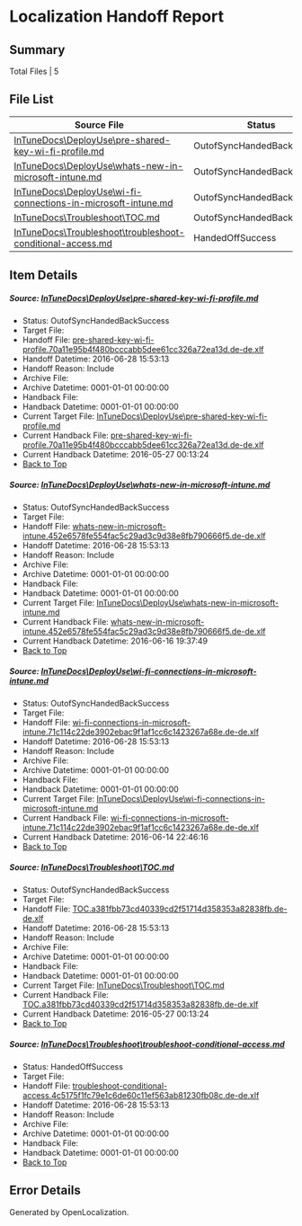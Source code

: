 # <a name='report-top'></a> Localization Handoff Report

## Summary
 Total Files | 5

## File List
 Source File | Status | Details 
 ----------- | ------ | ------- 
 [InTuneDocs\DeployUse\pre-shared-key-wi-fi-profile.md](https://github.com/Microsoft/IntuneDocs-pr/blob/066baae17da1fd399f4f7d10784719e3dc46f235/InTuneDocs/DeployUse/pre-shared-key-wi-fi-profile.md) | OutofSyncHandedBackSuccess | [Details](#632adf3dccf40dd2b361d170f501a851bf0fda38214)
 [InTuneDocs\DeployUse\whats-new-in-microsoft-intune.md](https://github.com/Microsoft/IntuneDocs-pr/blob/22a9213f8d6edb916e628cf7e4bd845088220b78/InTuneDocs/DeployUse/whats-new-in-microsoft-intune.md) | OutofSyncHandedBackSuccess | [Details](#21c9c3a647f9aa3d86177762442527dfb4aeb5b4261)
 [InTuneDocs\DeployUse\wi-fi-connections-in-microsoft-intune.md](https://github.com/Microsoft/IntuneDocs-pr/blob/910ccd7c91593114ddf57c842c0bf9c9ffa54fdc/InTuneDocs/DeployUse/wi-fi-connections-in-microsoft-intune.md) | OutofSyncHandedBackSuccess | [Details](#1282ec1214a2c499166299a0a13b0bd3bfc7f3b2262)
 [InTuneDocs\Troubleshoot\TOC.md](https://github.com/Microsoft/IntuneDocs-pr/blob/f46c32a2e4762d03869d2c1adeb879a4c74efeec/InTuneDocs/Troubleshoot/TOC.md) | OutofSyncHandedBackSuccess | [Details](#b391f276bc9581d5c83759332a027c6de60befe11156)
 [InTuneDocs\Troubleshoot\troubleshoot-conditional-access.md](https://github.com/Microsoft/IntuneDocs-pr/blob/4f79d2890c450a803bfb84ffa3c12b0de58a158c/InTuneDocs/Troubleshoot/troubleshoot-conditional-access.md) | HandedOffSuccess | [Details](#373b9bf9794840f999d5e5b21fc411ff621a23e11160)

## Item Details
##### <a name='632adf3dccf40dd2b361d170f501a851bf0fda38214'></a> Source: [InTuneDocs\DeployUse\pre-shared-key-wi-fi-profile.md](https://github.com/Microsoft/IntuneDocs-pr/blob/066baae17da1fd399f4f7d10784719e3dc46f235/InTuneDocs/DeployUse/pre-shared-key-wi-fi-profile.md)
* Status: OutofSyncHandedBackSuccess
* Target File: 
* Handoff File: [pre-shared-key-wi-fi-profile.70a11e95b4f480bcccabb5dee61cc326a72ea13d.de-de.xlf](https://github.com/Microsoft/EM.handoff/blob/d8ac80f5fcc44c816d87bcf492553f7ebfcfa57a/ol-handoff/Microsoft/IntuneDocs-pr.de-de/master/pre-shared-key-wi-fi-profile.70a11e95b4f480bcccabb5dee61cc326a72ea13d.de-de.xlf)
* Handoff Datetime: 2016-06-28 15:53:13
* Handoff Reason: Include
* Archive File: 
* Archive Datetime: 0001-01-01 00:00:00
* Handback File: 
* Handback Datetime: 0001-01-01 00:00:00
* Current Target File: [InTuneDocs\DeployUse\pre-shared-key-wi-fi-profile.md](https://github.com/Microsoft/IntuneDocs-pr.de-de/blob/0d742d2378b8fed0506df0e645c705d867134798/InTuneDocs/DeployUse/pre-shared-key-wi-fi-profile.md)
* Current Handback File: [pre-shared-key-wi-fi-profile.70a11e95b4f480bcccabb5dee61cc326a72ea13d.de-de.xlf](https://github.com/Microsoft/EM.handback/blob/8731a5488e7763b3243b362a96c2eb98d9551392/ol-handback/Microsoft/IntuneDocs-pr.de-de/master/pre-shared-key-wi-fi-profile.70a11e95b4f480bcccabb5dee61cc326a72ea13d.de-de.xlf)
* Current Handback Datetime: 2016-05-27 00:13:24
* [Back to Top](#report-top)

##### <a name='21c9c3a647f9aa3d86177762442527dfb4aeb5b4261'></a> Source: [InTuneDocs\DeployUse\whats-new-in-microsoft-intune.md](https://github.com/Microsoft/IntuneDocs-pr/blob/22a9213f8d6edb916e628cf7e4bd845088220b78/InTuneDocs/DeployUse/whats-new-in-microsoft-intune.md)
* Status: OutofSyncHandedBackSuccess
* Target File: 
* Handoff File: [whats-new-in-microsoft-intune.452e6578fe554fac5c29ad3c9d38e8fb790666f5.de-de.xlf](https://github.com/Microsoft/EM.handoff/blob/d8ac80f5fcc44c816d87bcf492553f7ebfcfa57a/ol-handoff/Microsoft/IntuneDocs-pr.de-de/master/whats-new-in-microsoft-intune.452e6578fe554fac5c29ad3c9d38e8fb790666f5.de-de.xlf)
* Handoff Datetime: 2016-06-28 15:53:13
* Handoff Reason: Include
* Archive File: 
* Archive Datetime: 0001-01-01 00:00:00
* Handback File: 
* Handback Datetime: 0001-01-01 00:00:00
* Current Target File: [InTuneDocs\DeployUse\whats-new-in-microsoft-intune.md](https://github.com/Microsoft/IntuneDocs-pr.de-de/blob/f5cd8a382328881c3383d69c5eddf20de39d680f/InTuneDocs/DeployUse/whats-new-in-microsoft-intune.md)
* Current Handback File: [whats-new-in-microsoft-intune.452e6578fe554fac5c29ad3c9d38e8fb790666f5.de-de.xlf](https://github.com/Microsoft/EM.handback/blob/7bc38099b9739cabaaf24c5d980ba2a795ffeecd/ol-handback/Microsoft/IntuneDocs-pr.de-de/master/whats-new-in-microsoft-intune.452e6578fe554fac5c29ad3c9d38e8fb790666f5.de-de.xlf)
* Current Handback Datetime: 2016-06-16 19:37:49
* [Back to Top](#report-top)

##### <a name='1282ec1214a2c499166299a0a13b0bd3bfc7f3b2262'></a> Source: [InTuneDocs\DeployUse\wi-fi-connections-in-microsoft-intune.md](https://github.com/Microsoft/IntuneDocs-pr/blob/910ccd7c91593114ddf57c842c0bf9c9ffa54fdc/InTuneDocs/DeployUse/wi-fi-connections-in-microsoft-intune.md)
* Status: OutofSyncHandedBackSuccess
* Target File: 
* Handoff File: [wi-fi-connections-in-microsoft-intune.71c114c22de3902ebac9f1af1cc6c1423267a68e.de-de.xlf](https://github.com/Microsoft/EM.handoff/blob/d8ac80f5fcc44c816d87bcf492553f7ebfcfa57a/ol-handoff/Microsoft/IntuneDocs-pr.de-de/master/wi-fi-connections-in-microsoft-intune.71c114c22de3902ebac9f1af1cc6c1423267a68e.de-de.xlf)
* Handoff Datetime: 2016-06-28 15:53:13
* Handoff Reason: Include
* Archive File: 
* Archive Datetime: 0001-01-01 00:00:00
* Handback File: 
* Handback Datetime: 0001-01-01 00:00:00
* Current Target File: [InTuneDocs\DeployUse\wi-fi-connections-in-microsoft-intune.md](https://github.com/Microsoft/IntuneDocs-pr.de-de/blob/4d8574b49767ed16312d5db42bb5576c0aeebe5e/InTuneDocs/DeployUse/wi-fi-connections-in-microsoft-intune.md)
* Current Handback File: [wi-fi-connections-in-microsoft-intune.71c114c22de3902ebac9f1af1cc6c1423267a68e.de-de.xlf](https://github.com/Microsoft/EM.handback/blob/832c2bc14f0ce10937a93b202dd3d4ee8ffdf140/ol-handback/Microsoft/IntuneDocs-pr.de-de/master/wi-fi-connections-in-microsoft-intune.71c114c22de3902ebac9f1af1cc6c1423267a68e.de-de.xlf)
* Current Handback Datetime: 2016-06-14 22:46:16
* [Back to Top](#report-top)

##### <a name='b391f276bc9581d5c83759332a027c6de60befe11156'></a> Source: [InTuneDocs\Troubleshoot\TOC.md](https://github.com/Microsoft/IntuneDocs-pr/blob/f46c32a2e4762d03869d2c1adeb879a4c74efeec/InTuneDocs/Troubleshoot/TOC.md)
* Status: OutofSyncHandedBackSuccess
* Target File: 
* Handoff File: [TOC.a381fbb73cd40339cd2f51714d358353a82838fb.de-de.xlf](https://github.com/Microsoft/EM.handoff/blob/d8ac80f5fcc44c816d87bcf492553f7ebfcfa57a/ol-handoff/Microsoft/IntuneDocs-pr.de-de/master/TOC.a381fbb73cd40339cd2f51714d358353a82838fb.de-de.xlf)
* Handoff Datetime: 2016-06-28 15:53:13
* Handoff Reason: Include
* Archive File: 
* Archive Datetime: 0001-01-01 00:00:00
* Handback File: 
* Handback Datetime: 0001-01-01 00:00:00
* Current Target File: [InTuneDocs\Troubleshoot\TOC.md](https://github.com/Microsoft/IntuneDocs-pr.de-de/blob/0d742d2378b8fed0506df0e645c705d867134798/InTuneDocs/Troubleshoot/TOC.md)
* Current Handback File: [TOC.a381fbb73cd40339cd2f51714d358353a82838fb.de-de.xlf](https://github.com/Microsoft/EM.handback/blob/8731a5488e7763b3243b362a96c2eb98d9551392/ol-handback/Microsoft/IntuneDocs-pr.de-de/master/TOC.a381fbb73cd40339cd2f51714d358353a82838fb.de-de.xlf)
* Current Handback Datetime: 2016-05-27 00:13:24
* [Back to Top](#report-top)

##### <a name='373b9bf9794840f999d5e5b21fc411ff621a23e11160'></a> Source: [InTuneDocs\Troubleshoot\troubleshoot-conditional-access.md](https://github.com/Microsoft/IntuneDocs-pr/blob/4f79d2890c450a803bfb84ffa3c12b0de58a158c/InTuneDocs/Troubleshoot/troubleshoot-conditional-access.md)
* Status: HandedOffSuccess
* Target File: 
* Handoff File: [troubleshoot-conditional-access.4c5175f1fc79e1c6de60c11ef563ab81230fb08c.de-de.xlf](https://github.com/Microsoft/EM.handoff/blob/d8ac80f5fcc44c816d87bcf492553f7ebfcfa57a/ol-handoff/Microsoft/IntuneDocs-pr.de-de/master/troubleshoot-conditional-access.4c5175f1fc79e1c6de60c11ef563ab81230fb08c.de-de.xlf)
* Handoff Datetime: 2016-06-28 15:53:13
* Handoff Reason: Include
* Archive File: 
* Archive Datetime: 0001-01-01 00:00:00
* Handback File: 
* Handback Datetime: 0001-01-01 00:00:00
* [Back to Top](#report-top)


## Error Details

Generated by OpenLocalization.
